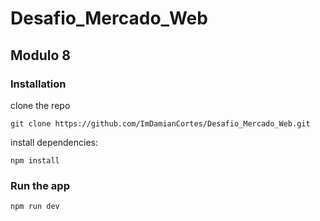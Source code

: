 # Desafio_Mercado_Web

## Modulo 8

### Installation

clone the repo

```
git clone https://github.com/ImDamianCortes/Desafio_Mercado_Web.git
```

install dependencies:

```
npm install
```

### Run the app

```
npm run dev
```
